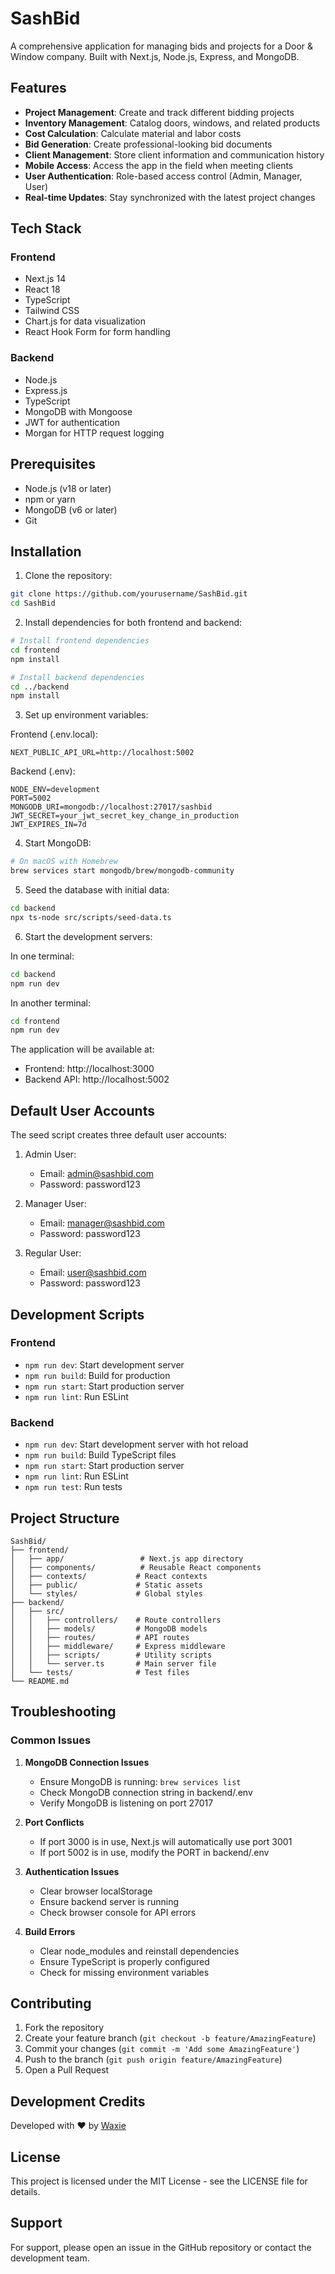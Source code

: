 # SashBid

A comprehensive application for managing bids and projects for a Door & Window company. Built with Next.js, Node.js, Express, and MongoDB.

## Features

- **Project Management**: Create and track different bidding projects
- **Inventory Management**: Catalog doors, windows, and related products
- **Cost Calculation**: Calculate material and labor costs
- **Bid Generation**: Create professional-looking bid documents
- **Client Management**: Store client information and communication history
- **Mobile Access**: Access the app in the field when meeting clients
- **User Authentication**: Role-based access control (Admin, Manager, User)
- **Real-time Updates**: Stay synchronized with the latest project changes

## Tech Stack

### Frontend
- Next.js 14
- React 18
- TypeScript
- Tailwind CSS
- Chart.js for data visualization
- React Hook Form for form handling

### Backend
- Node.js
- Express.js
- TypeScript
- MongoDB with Mongoose
- JWT for authentication
- Morgan for HTTP request logging

## Prerequisites

- Node.js (v18 or later)
- npm or yarn
- MongoDB (v6 or later)
- Git

## Installation

1. Clone the repository:
```bash
git clone https://github.com/yourusername/SashBid.git
cd SashBid
```

2. Install dependencies for both frontend and backend:
```bash
# Install frontend dependencies
cd frontend
npm install

# Install backend dependencies
cd ../backend
npm install
```

3. Set up environment variables:

Frontend (.env.local):
```env
NEXT_PUBLIC_API_URL=http://localhost:5002
```

Backend (.env):
```env
NODE_ENV=development
PORT=5002
MONGODB_URI=mongodb://localhost:27017/sashbid
JWT_SECRET=your_jwt_secret_key_change_in_production
JWT_EXPIRES_IN=7d
```

4. Start MongoDB:
```bash
# On macOS with Homebrew
brew services start mongodb/brew/mongodb-community
```

5. Seed the database with initial data:
```bash
cd backend
npx ts-node src/scripts/seed-data.ts
```

6. Start the development servers:

In one terminal:
```bash
cd backend
npm run dev
```

In another terminal:
```bash
cd frontend
npm run dev
```

The application will be available at:
- Frontend: http://localhost:3000
- Backend API: http://localhost:5002

## Default User Accounts

The seed script creates three default user accounts:

1. Admin User:
   - Email: admin@sashbid.com
   - Password: password123

2. Manager User:
   - Email: manager@sashbid.com
   - Password: password123

3. Regular User:
   - Email: user@sashbid.com
   - Password: password123

## Development Scripts

### Frontend
- `npm run dev`: Start development server
- `npm run build`: Build for production
- `npm run start`: Start production server
- `npm run lint`: Run ESLint

### Backend
- `npm run dev`: Start development server with hot reload
- `npm run build`: Build TypeScript files
- `npm run start`: Start production server
- `npm run lint`: Run ESLint
- `npm run test`: Run tests

## Project Structure

```
SashBid/
├── frontend/
│   ├── app/                 # Next.js app directory
│   ├── components/          # Reusable React components
│   ├── contexts/           # React contexts
│   ├── public/             # Static assets
│   └── styles/             # Global styles
├── backend/
│   ├── src/
│   │   ├── controllers/    # Route controllers
│   │   ├── models/         # MongoDB models
│   │   ├── routes/         # API routes
│   │   ├── middleware/     # Express middleware
│   │   ├── scripts/        # Utility scripts
│   │   └── server.ts       # Main server file
│   └── tests/              # Test files
└── README.md
```

## Troubleshooting

### Common Issues

1. **MongoDB Connection Issues**
   - Ensure MongoDB is running: `brew services list`
   - Check MongoDB connection string in backend/.env
   - Verify MongoDB is listening on port 27017

2. **Port Conflicts**
   - If port 3000 is in use, Next.js will automatically use port 3001
   - If port 5002 is in use, modify the PORT in backend/.env

3. **Authentication Issues**
   - Clear browser localStorage
   - Ensure backend server is running
   - Check browser console for API errors

4. **Build Errors**
   - Clear node_modules and reinstall dependencies
   - Ensure TypeScript is properly configured
   - Check for missing environment variables

## Contributing

1. Fork the repository
2. Create your feature branch (`git checkout -b feature/AmazingFeature`)
3. Commit your changes (`git commit -m 'Add some AmazingFeature'`)
4. Push to the branch (`git push origin feature/AmazingFeature`)
5. Open a Pull Request

## Development Credits

Developed with ❤️ by [Waxie](https://github.com/waxie)

## License

This project is licensed under the MIT License - see the LICENSE file for details.

## Support

For support, please open an issue in the GitHub repository or contact the development team.

